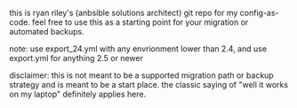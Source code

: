 this is ryan riley's (anbsible solutions architect) git repo for my config-as-code. feel free to use this as a starting point for your migration or automated backups.

note: use export_24.yml with any envrionment lower than 2.4, and use export.yml for anything 2.5 or newer

disclaimer: this is not meant to be a supported migration path or backup strategy and is meant to be a start place. the classic saying of "well it works on my laptop" definitely applies here. 

